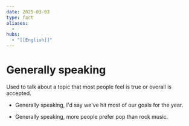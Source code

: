```yaml
---
date: 2025-03-03
type: fact
aliases:
  -
hubs:
  - "[[English]]"
---
```


# Generally speaking

Used to talk about a topic that most people feel is true or overall is accepted.

- Generally speaking, I'd say we've hit most of our goals for the year.

- Generally speaking, more people prefer pop than rock music.


